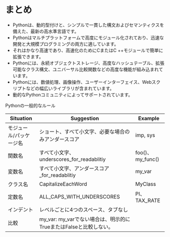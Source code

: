 # まとめ
- Pythonは、動的型付けと、シンプルで一貫した構文およびセマンティクスを備えた、最新の高水準言語です。
- Pythonはマルチプラットフォームで高度にモジュール化されており、迅速な開発と大規模プログラミングの両方に適しています。
- それはかなり高速であり、高速化のためにCまたはC ++モジュールで簡単に拡張できます。
- Pythonには、永続オブジェクトストレージ、高度なハッシュテーブル、拡張可能なクラス構文、ユニバーサル比較関数などの高度な機能が組み込まれています。
- Pythonには、数値処理、画像操作、ユーザーインターフェイス、Webスクリプトなどの幅広いライブラリが含まれています。
- 動的なPythonコミュニティによってサポートされています。

Pythonの一般的なルール

|Situation          |Suggestion                                  | Example
|-------------------|--------------------------------------------|--------|
|モジュール/パッケージ名| ショート、すべて小文字、必要な場合のみアンダースコア| imp, sys|
|関数名| すべて小文字、 underscores_for_readablitiy |foo()、my_func()
|変数名| すべて小文字、アンダースコア_for_readablitiy |my_var
|クラス名| CapitalizeEachWord | MyClass|
|定数名| ALL_CAPS_WITH_UNDERSCORES | PI、TAX_RATE|
|インデント| レベルごとに4つのスペース、タブなし|	 |
|比較| my_var: my_varでない場合は、明示的にTrueまたはFalseと比較しない。| |